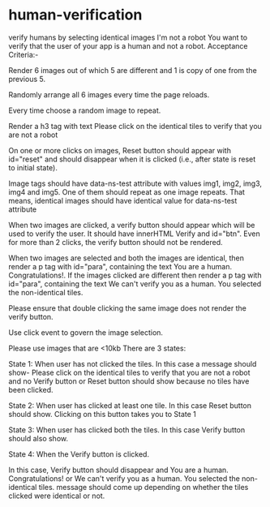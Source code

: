 # human-verification
verify humans by selecting identical images
I'm not a robot
You want to verify that the user of your app is a human and not a robot.
Acceptance Criteria:-

Render 6 images out of which 5 are different and 1 is copy of one from the previous 5.

Randomly arrange all 6 images every time the page reloads.

Every time choose a random image to repeat.

Render a h3 tag with text Please click on the identical tiles to verify that you are not a robot

On one or more clicks on images, Reset button should appear with id="reset" and should disappear when it is clicked (i.e., after state is reset to initial state).

Image tags should have data-ns-test attribute with values img1, img2, img3, img4 and img5. One of them should repeat as one image repeats. That means, identical images should have identical value for data-ns-test attribute

When two images are clicked, a verify button should appear which will be used to verify the user. It should have innerHTML Verify and id="btn". Even for more than 2 clicks, the verify button should not be rendered.

When two images are selected and both the images are identical, then render a p tag with id="para", containing the text You are a human. Congratulations!. If the images clicked are different then render a p tag with id="para", containing the text We can't verify you as a human. You selected the non-identical tiles.

Please ensure that double clicking the same image does not render the verify button.

Use click event to govern the image selection.


Please use images that are <10kb
There are 3 states:

State 1: When user has not clicked the tiles.
In this case a message should show- Please click on the identical tiles to verify that you are not a robot and no Verify button or Reset button should show because no tiles have been clicked.

State 2: When user has clicked at least one tile.
In this case Reset button should show. Clicking on this button takes you to State 1

State 3: When user has clicked both the tiles.
In this case Verify button should also show.

State 4: When the Verify button is clicked.

In this case, Verify button should disappear and You are a human. Congratulations! or We can't verify you as a human. You selected the non-identical tiles. message should come up depending on whether the tiles clicked were identical or not.
